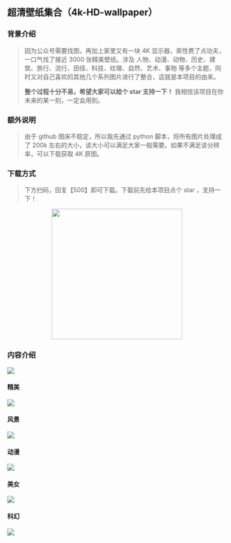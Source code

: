 ## 超清壁纸集合（4k-HD-wallpaper）

### 背景介绍
> 因为公众号需要找图，再加上家里又有一块 4K 显示器，索性费了点功夫，一口气找了接近 3000 张精美壁纸。涉及 人物、动漫、动物、历史、建筑、旅行、流行、田径、科技、纹理、自然、艺术、事物 等多个主题，同时又对自己喜欢的其他几个系列图片进行了整合，这就是本项目的由来。
>
> **整个过程十分不易，希望大家可以给个 star 支持一下！** 我相信该项目在你未来的某一刻，一定会用到。

### 额外说明
> 由于 github 图床不稳定，所以我先通过 python 脚本，将所有图片处理成了 200k 左右的大小，该大小可以满足大家一般需要。如果不满足该分辨率，可以下载获取 4K 原图。

### 下载方式

> 下方扫码，回复【500】即可下载。下载前先给本项目点个 star ，支持一下！

<div align="center">
    <img src="https://www.geekxh.com/code.jpg" width="300px">
</div>

### 内容介绍

<img src="https://www.geekxh.com/w1.png">

#### 精美

<img src="https://www.geekxh.com/w22.png">

#### 风景

<img src="https://www.geekxh.com/w33.png">

#### 动漫

<img src="https://www.geekxh.com/w44.png">

#### 美女

<img src="https://www.geekxh.com/w55.png">

#### 科幻

<img src="https://www.geekxh.com/w66.png">